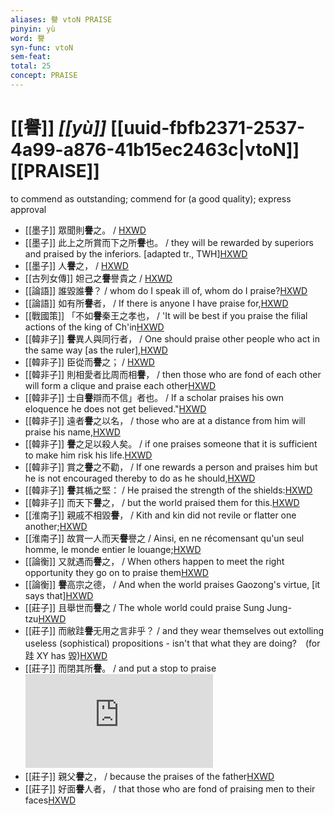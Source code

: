 ```yaml
---
aliases: 譽 vtoN PRAISE
pinyin: yù
word: 譽
syn-func: vtoN
sem-feat: 
total: 25
concept: PRAISE 
---
```

# [[譽]] *[[yù]]*  [[uuid-fbfb2371-2537-4a99-a876-41b15ec2463c|vtoN]] [[PRAISE]]
to commend as outstanding; commend for (a good quality); express approval
 - [[墨子]] 眾聞則**譽**之。
                     / [HXWD](https://hxwd.org/textview.html?location=CH1a0938_CHANT_003-22a.18)
 - [[墨子]] 此上之所賞而下之所**譽**也。
                     / they will be rewarded by superiors and praised by the inferiors. [adapted tr., TWH][HXWD](https://hxwd.org/textview.html?location=CH1a0938_CHANT_003-2a.30)
 - [[墨子]] 人**譽**之，
                     / [HXWD](https://hxwd.org/textview.html?location=CH1a0938_CHANT_005-9a.45)
 - [[古列女傳]] 妲己之**譽**譽貴之 / [HXWD](https://hxwd.org/textview.html?location=CH1c0897_CHANT_007-3a.14)
 - [[論語]] 誰毀誰**譽**？ / whom do I speak ill of, whom do I praise?[HXWD](https://hxwd.org/textview.html?location=KR1h0004_tls_015-25a.4)
 - [[論語]] 如有所**譽**者， / If there is anyone I have praise for,[HXWD](https://hxwd.org/textview.html?location=KR1h0004_tls_015-25a.5)
 - [[戰國策]] 「不如**譽**秦王之孝也， / 'It will be best if you praise the filial actions of the king of Ch'in[HXWD](https://hxwd.org/textview.html?location=KR2e0003_tls_033-1a.5)
 - [[韓非子]] **譽**異人與同行者， / One should praise other people who act in the same way [as the ruler],[HXWD](https://hxwd.org/textview.html?location=KR3c0005_tls_012-18a.8)
 - [[韓非子]] 臣從而**譽**之； / [HXWD](https://hxwd.org/textview.html?location=KR3c0005_tls_014-1a.6)
 - [[韓非子]] 則相愛者比周而相**譽**， / then those who are fond of each other will form a clique and praise each other[HXWD](https://hxwd.org/textview.html?location=KR3c0005_tls_018-3a.3)
 - [[韓非子]] 士自**譽**辯而不信」者也。 / If a scholar praises his own eloquence he does not get believed."[HXWD](https://hxwd.org/textview.html?location=KR3c0005_tls_023-41a.4)
 - [[韓非子]] 遠者**譽**之以名， / those who are at a distance from him will praise his name,[HXWD](https://hxwd.org/textview.html?location=KR3c0005_tls_028-14a.5)
 - [[韓非子]] **譽**之足以殺人矣。 / if one praises someone that it is sufficient to make him risk his life.[HXWD](https://hxwd.org/textview.html?location=KR3c0005_tls_030-92a.12)
 - [[韓非子]] 賞之**譽**之不勸， / If one rewards a person and praises him but he is not encouraged thereby to do as he should,[HXWD](https://hxwd.org/textview.html?location=KR3c0005_tls_034-10a.3)
 - [[韓非子]] **譽**其楯之堅： / He praised the strength of the shields:[HXWD](https://hxwd.org/textview.html?location=KR3c0005_tls_040-16a.8)
 - [[韓非子]] 而天下**譽**之， / but the world praised them for this.[HXWD](https://hxwd.org/textview.html?location=KR3c0005_tls_051-2a.8)
 - [[淮南子]] 親戚不相毀**譽**， / Kith and kin did not revile or flatter one another;[HXWD](https://hxwd.org/textview.html?location=KR3j0010_tls_011-2a.30)
 - [[淮南子]] 故賞一人而天**譽**譽之 / Ainsi, en ne récomensant qu'un seul homme, le monde entier le louange;[HXWD](https://hxwd.org/textview.html?location=KR3j0010_tls_013-28a.74)
 - [[論衡]] 又就遇而**譽**之， / When others happen to meet the right opportunity they go on to praise them[HXWD](https://hxwd.org/textview.html?location=KR3j0080_tls_001-9a.28)
 - [[論衡]] **譽**高宗之德， / And when the world praises Gaozong's virtue, [it says that][HXWD](https://hxwd.org/textview.html?location=KR3j0080_tls_019-6a.16)
 - [[莊子]] 且舉世而**譽**之 / The whole world could praise Sung Jung-tzu[HXWD](https://hxwd.org/textview.html?location=KR5c0126_tls_001-7a.8)
 - [[莊子]] 而敝跬**譽**无用之言非乎？ / and they wear themselves out extolling useless (sophistical) propositions - isn't that what they are doing?　(for 跬 XY has 毀)[HXWD](https://hxwd.org/textview.html?location=KR5c0126_tls_008-2a.20)
 - [[莊子]] 而閉其所**譽**。 / and put a stop to praise![HXWD](https://hxwd.org/textview.html?location=KR5c0126_tls_026-6a.15)
 - [[莊子]] 親父**譽**之， / because the praises of the father[HXWD](https://hxwd.org/textview.html?location=KR5c0126_tls_027-1a.10)
 - [[莊子]] 好面**譽**人者， / that those who are fond of praising men to their faces[HXWD](https://hxwd.org/textview.html?location=KR5c0126_tls_029-7a.13)